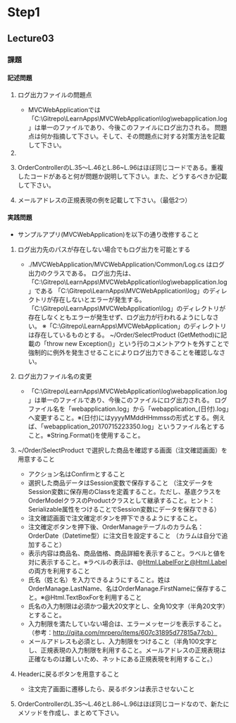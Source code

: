 # Step1

## Lecture03
### 課題

#### 記述問題
1. ログ出力ファイルの問題点

    - MVCWebApplicationでは「C:\Gitrepo\LearnApps\MVCWebApplication\log\webapplication.log」は単一のファイルであり、今後このファイルにログ出力される。
      問題点は何か指摘して下さい。そして、その問題点に対する対策方法を記載して下さい。

2. 

1. OrderControllerのL.35〜L.46とL.86~L.96はほぼ同じコードである。重複したコードがあると何が問題か説明して下さい。また、どうするべきか記載して下さい。
2. メールアドレスの正規表現の例を記載して下さい。（最低2つ）
#### 実践問題
- サンプルアプリ(MVCWebApplication)を以下の通り改修すること
1. ログ出力先のパスが存在しない場合でもログ出力を可能とする

    - ./MVCWebApplication/MVCWebApplication/Common/Log.cs はログ出力のクラスである。
    ログ出力先は、「C:\Gitrepo\LearnApps\MVCWebApplication\log\webapplication.log」である
     「C:\Gitrepo\LearnApps\MVCWebApplication\log」のディレクトリが存在しないとエラーが発生する。
     「C:\Gitrepo\LearnApps\MVCWebApplication\log」のディレクトリが存在しなくともエラーが発生せず、ログ出力が行われるようにしなさい。
     ※「C:\Gitrepo\LearnApps\MVCWebApplication」のディレクトリは存在しているものとする。
     ~/Order/SelectProduct (GetMethod)に記載の「throw new Exception()」という行のコメントアウトを外すことで強制的に例外を発生させることによりログ出力できることを確認しなさい。

2. ログ出力ファイル名の変更
    - 「C:\Gitrepo\LearnApps\MVCWebApplication\log\webapplication.log」は単一のファイルであり、今後このファイルにログ出力される。
       ログファイル名を「webapplication.log」から「webapplication_(日付).log」へ変更すること。※(日付)にはyyyyMMddHHmmssの形式とする。例えば、「webapplication_20170715223350.log」というファイル名とすること。※String.Format()を使用すること。

1. ~/Order/SelectProduct で選択した商品を確認する画面（注文確認画面）を用意すること
    - アクション名はConfirmとすること
    - 選択した商品データはSession変数で保存すること （注文データをSession変数に保存用のClassを定義すること。ただし、基底クラスをOrderModelクラスのProductクラスとして継承すること。ヒント：Serializable属性をつけることでSession変数にデータを保存できる）
    - 注文確認画面で注文確定ボタンを押下できるようにすること。
    - 注文確定ボタンを押下後、OrderManageテーブルのカラム名：OrderDate（Datetime型）に注文日を設定すること （カラムは自分で追加すること）
    - 表示内容は商品名、商品価格、商品詳細を表示すること。ラベルと値を対に表示すること。※ラベルの表示は、@Html.LabelForと@Html.Label の両方を利用すること
    - 氏名（姓と名）を入力できるようにすること。姓はOrderManage.LastName、名はOrderManage.FirstNameに保存すること。※@Html.TextBoxForを利用すること
    - 氏名の入力制限は必須かつ最大20文字とし、全角10文字（半角20文字）とすること。
    - 入力制限を満たしていない場合は、エラーメッセージを表示すること。（参考：http://qiita.com/mrpero/items/607c31895d77815a77cb）
    - メールアドレスも必須とし、入力制限をつけること（半角100文字とし、正規表現の入力制限を利用すること。メールアドレスの正規表現は正確なものは難しいため、ネットにある正規表現を利用すること。）
2. Headerに戻るボタンを用意すること
    - 注文完了画面に遷移したら、戻るボタンは表示させないこと
3. OrderControllerのL.35〜L.46とL.86~L.96はほぼ同じコードなので、新たにメソッドを作成し、まとめて下さい。
